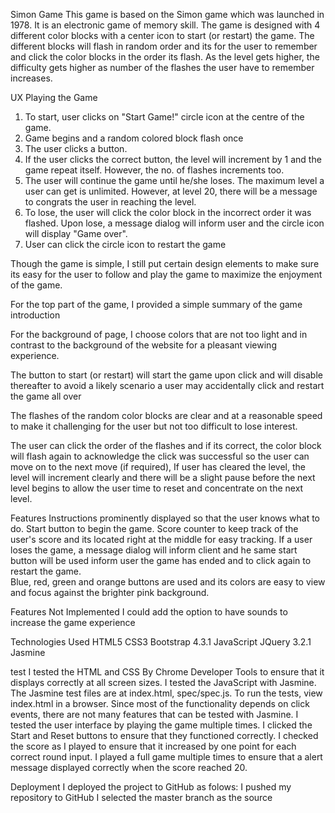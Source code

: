 Simon Game
This game is based on the Simon game which was launched in 1978. It is an electronic game of memory skill. 
The game is designed with 4 different color blocks with a center icon to start (or restart) the game. The different blocks will flash in random order and its for the user to remember and click the color blocks in the order its flash. As the level gets higher, the difficulty gets higher as number of the flashes the user have to remember increases.

UX
Playing the Game
1. To start, user clicks on "Start Game!" circle icon at the centre of the game.
2. Game begins and a random colored block flash once
3. The user clicks a button.
4. If the user clicks the correct button, the level will increment by 1 and the game repeat itself. However, the no. of flashes increments too. 
5. The user will continue the game until he/she loses. The maximum level a user can get is unlimited. However, at level 20, there will be a message to congrats the user in reaching the level. 
6. To lose, the user will click the color block in the incorrect order it was flashed. Upon lose, a message dialog will inform user and the circle icon will display "Game over". 
7. User can click the circle icon to restart the game

Though the game is simple, I still put certain design elements to make sure its easy for the user to follow and play the game to maximize the enjoyment of the game.

For the top part of the game, I provided a simple summary of the game introduction

For the background of page, I choose colors that are not too light and in contrast to the background of the website for a pleasant viewing experience.

The button to start (or restart) will start the game upon click and will disable thereafter to avoid a likely scenario a user may accidentally click and restart the game all over

The flashes of the random color blocks are clear and at a reasonable speed to make it challenging for the user but not too difficult to lose interest.

The user can click the order of the flashes and if its correct, the color block will flash again to acknowledge the click was successful so the user can move on to the next move (if required), If user has cleared the level, the level will increment clearly and there will be a slight pause before the next level begins to allow the user time to reset and concentrate on the next level.

Features
Instructions prominently displayed so that the user knows what to do.
Start button to begin the game.
Score counter to keep track of the user's score and its located right at the middle for easy tracking.
If a user loses the game, a message dialog will inform client and he same start button will be used inform user the game has ended and to click again to restart the game.  
Blue, red, green and orange buttons are used and its colors are easy to view and focus against the brighter pink background. 

Features Not Implemented
I could add the option to have sounds to increase the game experience

Technologies Used
HTML5
CSS3
Bootstrap 4.3.1
JavaScript
JQuery 3.2.1
Jasmine 

test
I tested the HTML and CSS By Chrome Developer Tools to ensure that it displays correctly at all screen sizes.
I tested the JavaScript with Jasmine. The Jasmine test files are at index.html, spec/spec.js. To run the tests, view index.html in a browser. Since most of the functionality depends on click events, there are not many features that can be tested with Jasmine.
I tested the user interface by playing the game multiple times.
I clicked the Start and Reset buttons to ensure that they functioned correctly.
I checked the score as I played to ensure that it increased by one point for each correct round input.
I played a full game multiple times to ensure that a alert message displayed correctly when the score reached 20.

Deployment
I deployed the project to GitHub as folows:
I pushed my repository to GitHub
I selected the master branch as the source

